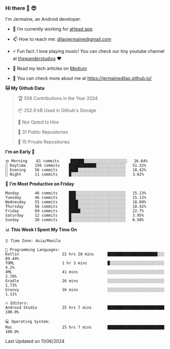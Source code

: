 ### Hi there 👋 😎
I'm Jermaine, an Android developer.

- 🔭 I’m currently working for [aHead app](https://www.ahead-app.com/)

- 📫 How to reach me: dilaojermaine@gmail.com

- ⚡ Fun fact: I love playing music! You can check our tiny youtube channel at [thewanderstudios](https://www.youtube.com/thewanderstudios) ♥️

- 📖 Read my tech articles on [Medium](https://jermainedilao.medium.com/)

- 👀 You can check more about me at https://jermainedilao.github.io/

<!--
**jermainedilao/jermainedilao** is a ✨ _special_ ✨ repository because its `README.md` (this file) appears on your GitHub profile.

Here are some ideas to get you started:

- 🔭 I’m currently working on ...
- 🌱 I’m currently learning ...
- 👯 I’m looking to collaborate on ...
- 🤔 I’m looking for help with ...
- 💬 Ask me about ...
- 📫 How to reach me: ...
- 😄 Pronouns: ...
- ⚡ Fun fact: ...
-->

<!--START_SECTION:waka-->
**🐱 My Github Data** 

> 🏆 508 Contributions in the Year 2024
 > 
> 📦 252.9 kB Used in Github's Storage 
 > 
> 🚫 Not Opted to Hire
 > 
> 📜 31 Public Repositories 
 > 
> 🔑 15 Private Repositories  
 > 
**I'm an Early 🐤** 

```text
🌞 Morning    81 commits     ██████░░░░░░░░░░░░░░░░░░░   26.64% 
🌆 Daytime    156 commits    ████████████░░░░░░░░░░░░░   51.32% 
🌃 Evening    56 commits     ████░░░░░░░░░░░░░░░░░░░░░   18.42% 
🌙 Night      11 commits     █░░░░░░░░░░░░░░░░░░░░░░░░   3.62%

```
📅 **I'm Most Productive on Friday** 

```text
Monday       46 commits     ███░░░░░░░░░░░░░░░░░░░░░░   15.13% 
Tuesday      46 commits     ███░░░░░░░░░░░░░░░░░░░░░░   15.13% 
Wednesday    55 commits     ████░░░░░░░░░░░░░░░░░░░░░   18.09% 
Thursday     56 commits     ████░░░░░░░░░░░░░░░░░░░░░   18.42% 
Friday       69 commits     █████░░░░░░░░░░░░░░░░░░░░   22.7% 
Saturday     12 commits     █░░░░░░░░░░░░░░░░░░░░░░░░   3.95% 
Sunday       20 commits     █░░░░░░░░░░░░░░░░░░░░░░░░   6.58%

```


📊 **This Week I Spent My Time On** 

```text
⌚︎ Time Zone: Asia/Manila

💬 Programming Languages: 
Kotlin                   22 hrs 28 mins      ██████████████████████░░░   89.44% 
TOML                     1 hr 3 mins         █░░░░░░░░░░░░░░░░░░░░░░░░   4.2% 
XML                      41 mins             ░░░░░░░░░░░░░░░░░░░░░░░░░   2.78% 
Gradle                   26 mins             ░░░░░░░░░░░░░░░░░░░░░░░░░   1.73% 
Groovy                   16 mins             ░░░░░░░░░░░░░░░░░░░░░░░░░   1.11%

🔥 Editors: 
Android Studio           25 hrs 7 mins       █████████████████████████   100.0%

💻 Operating System: 
Mac                      25 hrs 7 mins       █████████████████████████   100.0%

```


 Last Updated on 11/06/2024
<!--END_SECTION:waka-->

